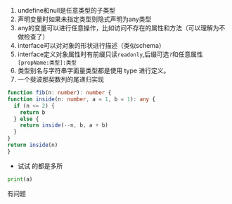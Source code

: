 1. undefine和null是任意类型的子类型
1. 声明变量时如果未指定类型则隐式声明为any类型
1. any的变量可以进行任意操作，比如访问不存在的属性和方法（可以理解为不做检查了）
1. interface可以对对象的形状进行描述（类似schema）
1. interface定义对象属性时有前缀只读`readonly`,后缀可选`?`和任意属性`[propName:类型]:类型`
1. 类型别名与字符串字面量类型都是使用 type 进行定义。
1. 一个斐波那契数列的尾递归实现 
  ```typescript
function fib(n: number): number {
  function inside(n: number, a = 1, b = 1): any {
    if (n <= 2) {
      return b
    } else {
      return inside(--n, b, a + b)
    }
  }
  return inside(n)
}
```
- 试试
的都是多所
```python
print(a)
```
有问题
